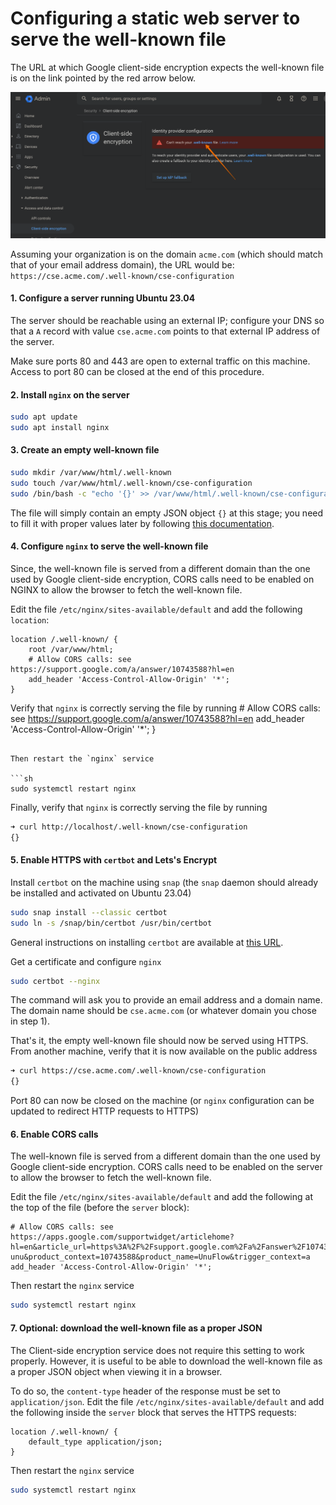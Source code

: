 <h1>Configuring a static web server to serve the well-known file</h1>

The URL at which Google client-side encryption expects the well-known file is on the link pointed by the red arrow below.

![URL of well-known file](./images/url-of-well-known-file.png)

Assuming your organization is on the domain `acme.com` (which should match that of your email address domain), the URL would be: `https://cse.acme.com/.well-known/cse-configuration`

#### 1. Configure a server running Ubuntu 23.04

The server should be reachable using an external IP; configure your DNS so that a `A` record with value `cse.acme.com` points to that external IP address of the server.

Make sure ports 80 and 443 are open to external traffic on this machine. Access to port 80 can be closed at the end of this procedure.

#### 2. Install `nginx` on the server

```sh
sudo apt update
sudo apt install nginx
```

#### 3. Create an empty well-known file

```sh
sudo mkdir /var/www/html/.well-known
sudo touch /var/www/html/.well-known/cse-configuration
sudo /bin/bash -c "echo '{}' >> /var/www/html/.well-known/cse-configuration"
```

The file will simply contain an empty JSON object `{}` at this stage; you need to fill it with proper values later by following [this documentation](./configuring-the-well-known-file.md).

#### 4. Configure `nginx` to serve the well-known file

Since, the well-known file is served from a different domain than the one used by Google client-side encryption,
CORS calls need to be enabled on NGINX to allow the browser to fetch the well-known file.

Edit the file `/etc/nginx/sites-available/default` and add the following `location`:

```nginx
location /.well-known/ {
    root /var/www/html;
    # Allow CORS calls: see https://support.google.com/a/answer/10743588?hl=en
    add_header 'Access-Control-Allow-Origin' '*';
}
```

Verify that `nginx` is correctly serving the file by running # Allow CORS calls: see https://support.google.com/a/answer/10743588?hl=en
add_header 'Access-Control-Allow-Origin' '\*';
}

````

Then restart the `nginx` service

```sh
sudo systemctl restart nginx
````

Finally, verify that `nginx` is correctly serving the file by running

```sh
➜ curl http://localhost/.well-known/cse-configuration
{}
```

#### 5. Enable HTTPS with `certbot` and Lets's Encrypt

Install `certbot` on the machine using `snap` (the `snap` daemon should already be installed and activated on Ubuntu 23.04)

```sh
sudo snap install --classic certbot
sudo ln -s /snap/bin/certbot /usr/bin/certbot
```

General instructions on installing `certbot` are available at [this URL](https://certbot.eff.org/lets-encrypt/ubuntufocal-nginx).




Get a certificate and configure `nginx`

```sh
sudo certbot --nginx
```

The command will ask you to provide an email address and a domain name. The domain name should be `cse.acme.com` (or whatever domain you chose in step 1).

That's it, the empty well-known file should now be served using HTTPS. From another machine, verify that it is now available on the public address

```sh
➜ curl https://cse.acme.com/.well-known/cse-configuration
{}

```

Port 80 can now be closed on the machine (or `nginx` configuration can be updated to redirect HTTP requests to HTTPS)

#### 6. Enable CORS calls

The well-known file is served from a different domain than the one used by Google client-side encryption. CORS calls need to be enabled on the server to allow the browser to fetch the well-known file.

Edit the file `/etc/nginx/sites-available/default` and add the following at the top of the file (before the `server` block):

```nginx
# Allow CORS calls: see https://apps.google.com/supportwidget/articlehome?hl=en&article_url=https%3A%2F%2Fsupport.google.com%2Fa%2Fanswer%2F10743588%3Fhl%3Den&assistant_id=generic-unu&product_context=10743588&product_name=UnuFlow&trigger_context=a
add_header 'Access-Control-Allow-Origin' '*';
```

Then restart the `nginx` service

```sh
sudo systemctl restart nginx
```

#### 7. Optional: download the well-known file as a proper JSON

The Client-side encryption service does not require this setting to work properly. However, it is useful to be able to download the well-known file as a proper JSON object when viewing it in a browser.

To do so, the `content-type` header of the response must be set to `application/json`. Edit the file `/etc/nginx/sites-available/default` and add the following inside the `server` block that serves the HTTPS requests:

```nginx
location /.well-known/ {
    default_type application/json;
}
```

Then restart the `nginx` service

```sh
sudo systemctl restart nginx
```
